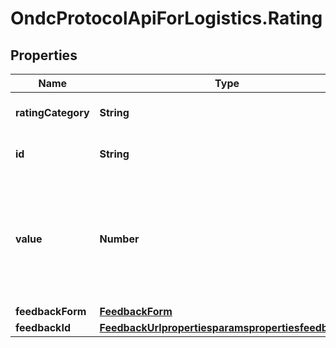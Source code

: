 # OndcProtocolApiForLogistics.Rating

## Properties
Name | Type | Description | Notes
------------ | ------------- | ------------- | -------------
**ratingCategory** | **String** | Category of the object being rated | [optional] 
**id** | **String** | Id of the object being rated | [optional] 
**value** | **Number** | Rating value given to the object (1 - Poor; 2 - Needs improvement; 3 - Satisfactory; 4 - Good; 5 - Excellent) | [optional] 
**feedbackForm** | [**FeedbackForm**](FeedbackForm.md) |  | [optional] 
**feedbackId** | [**FeedbackUrlpropertiesparamspropertiesfeedbackId**](FeedbackUrlpropertiesparamspropertiesfeedbackId.md) |  | [optional] 

